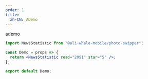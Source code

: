 ```yaml
---
order: 1
title:
  zh-CN: ADemo
---
```


ademo

```jsx
import NewsStatistic from "@ali-whale-mobile/photo-swipper";

const Demo = props => {
  return <NewsStatistic read="2091" star="5" />;
};

export default Demo;
```

<code src="../index.js" />